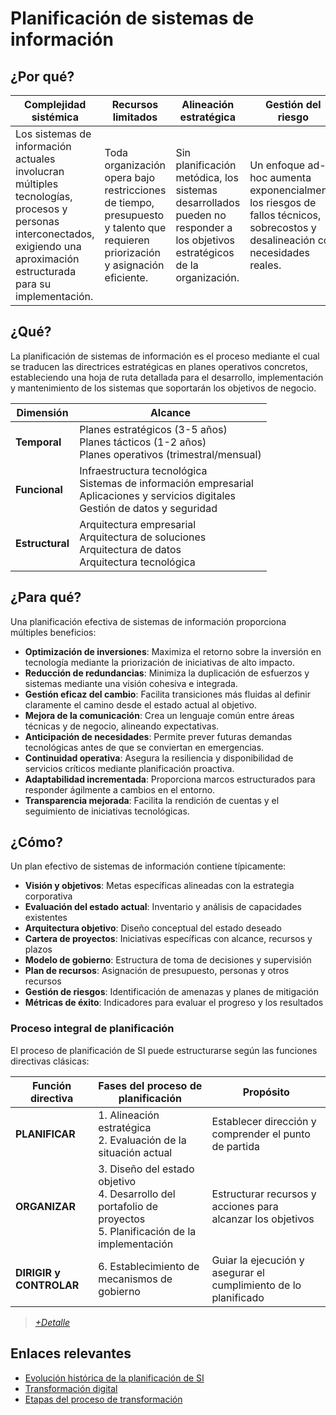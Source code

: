 # Planificación de sistemas de información

## ¿Por qué?

|Complejidad sistémica|Recursos limitados|Alineación estratégica|Gestión del riesgo|Velocidad del cambio|
|-|-|-|-|-|
|Los sistemas de información actuales involucran múltiples tecnologías, procesos y personas interconectados, exigiendo una aproximación estructurada para su implementación.|Toda organización opera bajo restricciones de tiempo, presupuesto y talento que requieren priorización y asignación eficiente.|Sin planificación metódica, los sistemas desarrollados pueden no responder a los objetivos estratégicos de la organización.|Un enfoque ad-hoc aumenta exponencialmente los riesgos de fallos técnicos, sobrecostos y desalineación con necesidades reales.|El acelerado ritmo de evolución tecnológica y cambios en el mercado exige mecanismos de planificación adaptables y resilientes.|

## ¿Qué?

La planificación de sistemas de información es el proceso mediante el cual se traducen las directrices estratégicas en planes operativos concretos, estableciendo una hoja de ruta detallada para el desarrollo, implementación y mantenimiento de los sistemas que soportarán los objetivos de negocio.

<div align=center>

|Dimensión|Alcance|
|-|-|
|**Temporal**|Planes estratégicos (3-5 años)<br>Planes tácticos (1-2 años)<br>Planes operativos (trimestral/mensual)|
|**Funcional**|Infraestructura tecnológica<br>Sistemas de información empresarial<br>Aplicaciones y servicios digitales<br>Gestión de datos y seguridad|
|**Estructural**|Arquitectura empresarial<br>Arquitectura de soluciones<br>Arquitectura de datos<br>Arquitectura tecnológica|

</div>

## ¿Para qué?

Una planificación efectiva de sistemas de información proporciona múltiples beneficios:

- **Optimización de inversiones**: Maximiza el retorno sobre la inversión en tecnología mediante la priorización de iniciativas de alto impacto.
- **Reducción de redundancias**: Minimiza la duplicación de esfuerzos y sistemas mediante una visión cohesiva e integrada.
- **Gestión eficaz del cambio**: Facilita transiciones más fluidas al definir claramente el camino desde el estado actual al objetivo.
- **Mejora de la comunicación**: Crea un lenguaje común entre áreas técnicas y de negocio, alineando expectativas.
- **Anticipación de necesidades**: Permite prever futuras demandas tecnológicas antes de que se conviertan en emergencias.
- **Continuidad operativa**: Asegura la resiliencia y disponibilidad de servicios críticos mediante planificación proactiva.
- **Adaptabilidad incrementada**: Proporciona marcos estructurados para responder ágilmente a cambios en el entorno.
- **Transparencia mejorada**: Facilita la rendición de cuentas y el seguimiento de iniciativas tecnológicas.

## ¿Cómo?

Un plan efectivo de sistemas de información contiene típicamente:

- **Visión y objetivos**: Metas específicas alineadas con la estrategia corporativa
- **Evaluación del estado actual**: Inventario y análisis de capacidades existentes
- **Arquitectura objetivo**: Diseño conceptual del estado deseado
- **Cartera de proyectos**: Iniciativas específicas con alcance, recursos y plazos
- **Modelo de gobierno**: Estructura de toma de decisiones y supervisión
- **Plan de recursos**: Asignación de presupuesto, personas y otros recursos
- **Gestión de riesgos**: Identificación de amenazas y planes de mitigación
- **Métricas de éxito**: Indicadores para evaluar el progreso y los resultados

### Proceso integral de planificación

El proceso de planificación de SI puede estructurarse según las funciones directivas clásicas:

<div align=center>

|Función directiva|Fases del proceso de planificación|Propósito|
|-|-|-|
|**PLANIFICAR**|1. Alineación estratégica<br>2. Evaluación de la situación actual|Establecer dirección y comprender el punto de partida|
|**ORGANIZAR**|3. Diseño del estado objetivo<br>4. Desarrollo del portafolio de proyectos<br>5. Planificación de la implementación|Estructurar recursos y acciones para alcanzar los objetivos|
|**DIRIGIR y CONTROLAR**|6. Establecimiento de mecanismos de gobierno|Guiar la ejecución y asegurar el cumplimiento de lo planificado|

</div>

> [*+Detalle*](planificacionDetalle.md)

## Enlaces relevantes

- [Evolución histórica de la planificación de SI](evolucion.md)
- [Transformación digital](transformacionDigital.md)
- [Etapas del proceso de transformación](etapas.md)